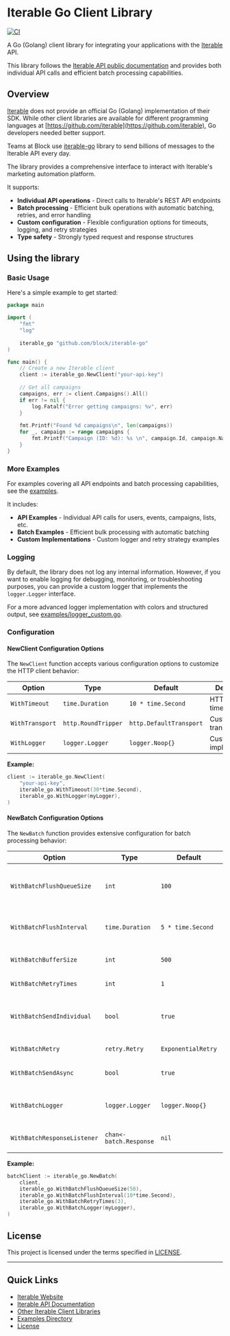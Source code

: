 # Iterable Go Client Library

[![CI](https://github.com/block/iterable-go/actions/workflows/ci.yml/badge.svg)](https://github.com/block/iterable-go/actions/workflows/ci.yml)

A Go (Golang) client library for integrating your applications with the [Iterable](https://www.iterable.com) API.

This library follows the [Iterable API public documentation](https://api.iterable.com/api/docs) and provides both individual API calls and efficient batch processing capabilities.

## Overview

[Iterable](https://www.iterable.com) does not provide an official Go (Golang) implementation of their SDK. While other client libraries are available for different programming languages at [https://github.com/iterable](https://github.com/iterable), Go developers needed better support.

Teams at Block use [iterable-go](https://github.com/block/iterable-go) library to send billions of messages to the Iterable API every day.

The library provides a comprehensive interface to interact with Iterable's marketing automation platform.

It supports:

- **Individual API operations** - Direct calls to Iterable's REST API endpoints
- **Batch processing** - Efficient bulk operations with automatic batching, retries, and error handling
- **Custom configuration** - Flexible configuration options for timeouts, logging, and retry strategies
- **Type safety** - Strongly typed request and response structures



## Using the library

### Basic Usage

Here's a simple example to get started:

```go
package main

import (
    "fmt"
    "log"
    
    iterable_go "github.com/block/iterable-go"
)

func main() {
    // Create a new Iterable client
    client := iterable_go.NewClient("your-api-key")
    
    // Get all campaigns
    campaigns, err := client.Campaigns().All()
    if err != nil {
        log.Fatalf("Error getting campaigns: %v", err)
    }
    
    fmt.Printf("Found %d campaigns\n", len(campaigns))
    for _, campaign := range campaigns {
        fmt.Printf("Campaign (ID: %d): %s \n", campaign.Id, campaign.Name)
    }
}
```

### More Examples

For examples covering all API endpoints and batch processing capabilities, see the [examples](./examples).

It includes:

- **API Examples** - Individual API calls for users, events, campaigns, lists, etc.
- **Batch Examples** - Efficient bulk processing with automatic batching
- **Custom Implementations** - Custom logger and retry strategy examples

### Logging

By default, the library does not log any internal information.
However, if you want to enable logging for debugging, monitoring, or troubleshooting purposes,
you can provide a custom logger that implements the `logger.Logger` interface.

For a more advanced logger implementation with colors and structured output, see [examples/logger_custom.go](./examples/logger_custom.go).

### Configuration

#### NewClient Configuration Options

The `NewClient` function accepts various configuration options to customize the HTTP client behavior:

| Option | Type | Default | Description | Example |
|--------|------|---------|-------------|---------|
| `WithTimeout` | `time.Duration` | `10 * time.Second` | HTTP request timeout | `iterable_go.WithTimeout(30*time.Second)` |
| `WithTransport` | `http.RoundTripper` | `http.DefaultTransport` | Custom HTTP transport | `iterable_go.WithTransport(customTransport)` |
| `WithLogger` | `logger.Logger` | `logger.Noop{}` | Custom logger implementation | `iterable_go.WithLogger(myLogger)` |

**Example:**
```go
client := iterable_go.NewClient(
    "your-api-key",
    iterable_go.WithTimeout(30*time.Second),
    iterable_go.WithLogger(myLogger),
)
```

#### NewBatch Configuration Options

The `NewBatch` function provides extensive configuration for batch processing behavior:

| Option | Type                    | Default            | Description                                      | Example                                              |
|--------|-------------------------|--------------------|--------------------------------------------------|------------------------------------------------------|
| `WithBatchFlushQueueSize` | `int`                   | `100`              | Maximum messages before triggering batch         | `iterable_go.WithBatchFlushQueueSize(50)`            |
| `WithBatchFlushInterval` | `time.Duration`         | `5 * time.Second`  | Maximum time before triggering batch             | `iterable_go.WithBatchFlushInterval(10*time.Second)` |
| `WithBatchBufferSize` | `int`                   | `500`              | Internal channel buffer size                     | `iterable_go.WithBatchBufferSize(1000)`              |
| `WithBatchRetryTimes` | `int`                   | `1`                | Maximum retry attempts                           | `iterable_go.WithBatchRetryTimes(3)`                 |
| `WithBatchSendIndividual` | `bool`                  | `true`             | Send messages individually after a batch failure | `iterable_go.WithBatchSendIndividual(false)`         |
| `WithBatchRetry` | `retry.Retry`           | `ExponentialRetry` | Custom retry strategy                            | `iterable_go.WithBatchRetry(myRetry)`                |
| `WithBatchSendAsync` | `bool`                  | `true`             | Enable asynchronous processing                   | `iterable_go.WithBatchSendAsync(false)`              |
| `WithBatchLogger` | `logger.Logger`         | `logger.Noop{}`    | Custom logger for batch operations               | `iterable_go.WithBatchLogger(myLogger)`              |
| `WithBatchResponseListener` | `chan<- batch.Response` | `nil`              | Channel for response monitoring                  | `iterable_go.WithBatchResponseListener(respChan)`    |

**Example:**
```go
batchClient := iterable_go.NewBatch(
    client,
    iterable_go.WithBatchFlushQueueSize(50),
    iterable_go.WithBatchFlushInterval(10*time.Second),
    iterable_go.WithBatchRetryTimes(3),
    iterable_go.WithBatchLogger(myLogger),
)
```


## License

This project is licensed under the terms specified in [LICENSE](./LICENSE).

---

## Quick Links

- [Iterable Website](https://www.iterable.com)
- [Iterable API Documentation](https://api.iterable.com/api/docs)
- [Other Iterable Client Libraries](https://github.com/iterable)
- [Examples Directory](./examples)
- [License](./LICENSE)
